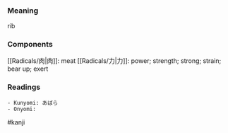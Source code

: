 ### Meaning

rib

### Components

[[Radicals/肉|肉]]: meat [[Radicals/力|力]]: power; strength; strong; strain; bear up; exert

### Readings

```
- Kunyomi: あばら
- Onyomi: 
```

#kanji